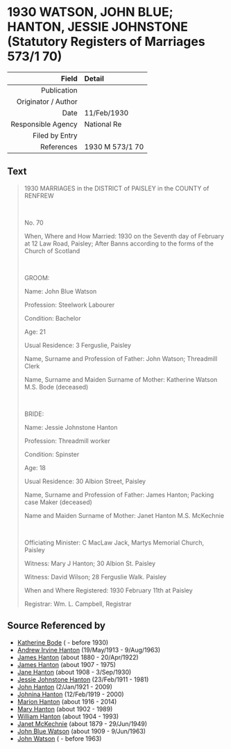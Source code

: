 ﻿---
layout: page
permalink: /sources/s48792801
---

# 1930 WATSON, JOHN BLUE; HANTON, JESSIE JOHNSTONE (Statutory Registers of Marriages 573/1 70)

Field | Detail
---:|:---
Publication | 
Originator / Author | 
Date | 11/Feb/1930
Responsible Agency | National Re
Filed by Entry | 
References | 1930 M 573/1 70

## Text

> 1930 MARRIAGES in the DISTRICT of PAISLEY in the COUNTY of RENFREW
>
> <br/>
>
> No. 70
>
> When, Where and How Married: 1930 on the Seventh day of February at 12 Law Road, Paisley; After Banns according to the forms of the Church of Scotland
>
> <br/>
>
> GROOM:
>
> Name: John Blue Watson
>
> Profession: Steelwork Labourer
>
> Condition: Bachelor
>
> Age: 21
>
> Usual Residence: 3 Ferguslie, Paisley
>
> Name, Surname and Profession of Father: John Watson; Threadmill Clerk
>
> Name, Surname and Maiden Surname of Mother: Katherine Watson M.S. Bode (deceased)
>
> <br/>
>
> BRIDE:
>
> Name: Jessie Johnstone Hanton
>
> Profession: Threadmill worker
>
> Condition: Spinster
>
> Age: 18
>
> Usual Residence: 30 Albion Street, Paisley
>
> Name, Surname and Profession of Father: James Hanton; Packing case Maker (deceased)
>
> Name and Maiden Surname of Mother: Janet Hanton M.S. McKechnie
>
> <br/>
>
> Officiating Minister: C MacLaw Jack, Martys Memorial Church, Paisley
>
> Witness: Mary J Hanton; 30 Albion St. Paisley
>
> Witness: David Wilson; 28 Ferguslie Walk. Paisley
>
> When and Where Registered: 1930 February 11th at Paisley
>
> Registrar: Wm. L. Campbell, Registrar
>

## Source Referenced by

* [Katherine Bode](../people/@8567159@-katherine-bode-b-d1930.md) ( - before 1930)
* [Andrew Irvine Hanton](../people/@53392578@-andrew-irvine-hanton-b1913-5-19-d1963-8-9.md) (19/May/1913 - 9/Aug/1963)
* [James Hanton](../people/@71830064@-james-hanton-b1880-d1922-4-20.md) (about 1880 - 20/Apr/1922)
* [James Hanton](../people/@30630538@-james-hanton-b1907-d1975.md) (about 1907 - 1975)
* [Jane Hanton](../people/@65592941@-jane-hanton-b1908-d1930-9-3.md) (about 1908 - 3/Sep/1930)
* [Jessie Johnstone Hanton](../people/@56011610@-jessie-johnstone-hanton-b1911-2-23-d1981.md) (23/Feb/1911 - 1981)
* [John Hanton](../people/@30651959@-john-hanton-b1921-1-2-d2009.md) (2/Jan/1921 - 2009)
* [Johnina Hanton](../people/@68592798@-johnina-hanton-b1919-2-12-d2000.md) (12/Feb/1919 - 2000)
* [Marion Hanton](../people/@27083581@-marion-hanton-b1916-d2014.md) (about 1916 - 2014)
* [Mary Hanton](../people/@24857040@-mary-hanton-b1902-d1989.md) (about 1902 - 1989)
* [William Hanton](../people/@19187808@-william-hanton-b1904-d1993.md) (about 1904 - 1993)
* [Janet McKechnie](../people/@47324688@-janet-mckechnie-b1879-d1949-6-29.md) (about 1879 - 29/Jun/1949)
* [John Blue Watson](../people/@31857508@-john-blue-watson-b1909-d1963-6-9.md) (about 1909 - 9/Jun/1963)
* [John Watson](../people/@40547424@-john-watson-b-d1963.md) ( - before 1963)
